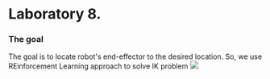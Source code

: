 # Laboratory 8.

### The goal
The goal is to locate robot's end-effector to the desired location. So, we use REinforcement Learning approach to solve IK problem
![](./images/.png)
